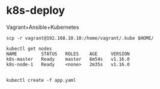 # k8s-deploy

Vagrant+Ansible+Kubernetes

```
scp -r vagrant@192.168.10.10:/home/vagrant/.kube $HOME/

kubectl get nodes
NAME         STATUS   ROLES    AGE     VERSION
k8s-master   Ready    master   6m54s   v1.16.0
k8s-node-1   Ready    <none>   2m35s   v1.16.0


kubectl create -f app.yaml
```
